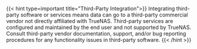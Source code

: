 &NewLine;

{{< hint type=important title="Third-Party Integration">}}
Integrating third-party software or services means data can go to a third-party commercial vendor not directly affiliated with TrueNAS.
Third-party services are configured and maintained by the end user and not supported by TrueNAS.
Consult third-party vendor documentation, support, and/or bug reporting procedures for any functionality issues in third-party software.
{{< /hint >}}
